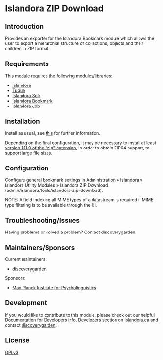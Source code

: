 # Islandora ZIP Download

## Introduction

Provides an exporter for the Islandora Bookmark module which allows the user to export a hierarchial structure of collections, objects and their children in ZIP format.

## Requirements

This module requires the following modules/libraries:

* [Islandora](https://github.com/islandora/islandora)
* [Tuque](https://github.com/islandora/tuque)
* [Islandora Solr](https://github.com/islandora/islandora_solr_search)
* [Islandora Bookmark](https://github.com/islandora/islandora_bookmark)
* [Islandora Job](https://github.com/discoverygarden/islandora_job)

## Installation

Install as usual, see [this](https://drupal.org/documentation/install/modules-themes/modules-7) for further information.

Depending on the final configuration, it may be necessary to install at least [version 1.11.0 of the "zip" extension](https://pecl.php.net/package-changelog.php?package=zip), in order to obtain ZIP64 support, to support large file sizes.

## Configuration

Configure general bookmark settings in Administration » Islandora » Islandora Utility Modules » Islandora ZIP Download (admin/islandora/tools/islandora-zip-download).

NOTE: A field indexing all MIME types of a datastream is required if MIME type filtering is to be available through the UI.

## Troubleshooting/Issues

Having problems or solved a problem? Contact [discoverygarden](http://support.discoverygarden.ca).

## Maintainers/Sponsors

Current maintainers:

* [discoverygarden](http://www.discoverygarden.ca)

Sponsors:

* [Max Planck Institute for Psycholinguistics](http://www.mpi.nl/)

## Development

If you would like to contribute to this module, please check out our helpful
[Documentation for Developers](https://github.com/Islandora/islandora/wiki#wiki-documentation-for-developers)
info, [Developers](http://islandora.ca/developers) section on Islandora.ca and
contact [discoverygarden](http://support.discoverygarden.ca).

## License

[GPLv3](http://www.gnu.org/licenses/gpl-3.0.txt)

